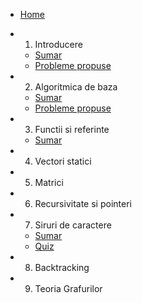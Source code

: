 - [Home](/)
- 1. Introducere
  - [Sumar](introducere/sumar.md)
  - [Probleme propuse](./introducere/probleme.md)
- 2. Algoritmica de baza
  - [Sumar](./algoritmica-de-baza/sumar.md)
  - [Probleme propuse](./algoritmica-de-baza/probleme.md)
- 3. Functii si referinte
  - [Sumar](./functii-referinte/sumar.md)
  <!-- - [Probleme propuse](./functii-referinte/probleme-propuse.md) -->
- 4. Vectori statici
- 5. Matrici
- 6. Recursivitate si pointeri
- 7. Siruri de caractere
  - [Sumar](./siruri-de-caractere/sumar.md)
  - [Quiz](./siruri-de-caractere/quiz.md)
- 8. Backtracking

- 9. Teoria Grafurilor





